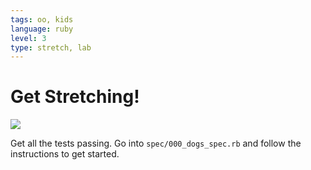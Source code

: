 ```yaml
---
tags: oo, kids
language: ruby
level: 3
type: stretch, lab
---
```


# Get Stretching!

<img src="https://after-school-assets.s3.amazonaws.com/cat-stretch.jpg">

Get all the tests passing. Go into `spec/000_dogs_spec.rb` and follow the instructions to get started. 
